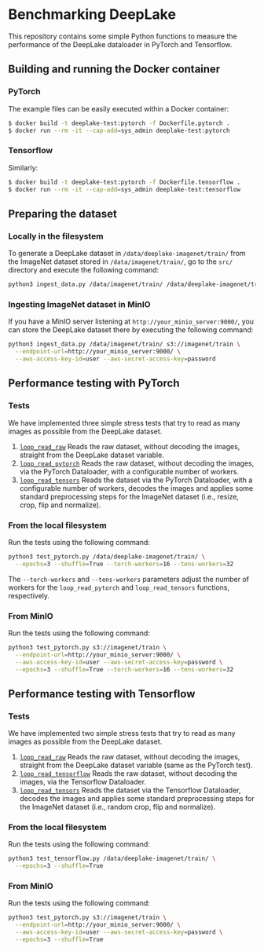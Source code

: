 # Benchmarking DeepLake

This repository contains some simple Python functions to measure the
performance of the DeepLake dataloader in PyTorch and Tensorflow.

## Building and running the Docker container

### PyTorch

The example files can be easily executed within a Docker container:
```bash
$ docker build -t deeplake-test:pytorch -f Dockerfile.pytorch .
$ docker run --rm -it --cap-add=sys_admin deeplake-test:pytorch
```

### Tensorflow

Similarly:
```bash
$ docker build -t deeplake-test:pytorch -f Dockerfile.tensorflow .
$ docker run --rm -it --cap-add=sys_admin deeplake-test:tensorflow
```


## Preparing the dataset

### Locally in the filesystem

To generate a DeepLake dataset in `/data/deeplake-imagenet/train/`
from the ImageNet dataset stored in `/data/imagenet/train/`, go to the
`src/` directory and execute the following command:

```bash
python3 ingest_data.py /data/imagenet/train/ /data/deeplake-imagenet/train/
```

### Ingesting ImageNet dataset in MinIO

If you have a MinIO server listening at
`http://your_minio_server:9000/`, you can store the DeepLake dataset
there by executing the following command:

```bash
python3 ingest_data.py /data/imagenet/train/ s3://imagenet/train \
  --endpoint-url=http://your_minio_server:9000/ \
  --aws-access-key-id=user --aws-secret-access-key=password
```

## Performance testing with PyTorch

### Tests

We have implemented three simple stress tests that try to read as many
images as possible from the DeepLake dataset.

1. [`loop_read_raw`](src/test_pytorch.py:L39) Reads the raw dataset,
   without decoding the images, straight from the DeepLake dataset
   variable.
2. [`loop_read_pytorch`](src/test_pytorch.py:L45) Reads the raw
   dataset, without decoding the images, via the PyTorch Dataloader,
   with a configurable number of workers.
3. [`loop_read_tensors`](src/test_pytorch.py:L64) Reads the dataset
   via the PyTorch Dataloader, with a configurable number of workers,
   decodes the images and applies some standard preprocessing steps
   for the ImageNet dataset (i.e., resize, crop, flip and normalize).

### From the local filesystem

Run the tests using the following command:
```bash
python3 test_pytorch.py /data/deeplake-imagenet/train/ \
  --epochs=3 --shuffle=True --torch-workers=16 --tens-workers=32
```

The `--torch-workers` and `--tens-workers` parameters adjust the
number of workers for the `loop_read_pytorch` and `loop_read_tensors`
functions, respectively.

### From MinIO

Run the tests using the following command:
```bash
python3 test_pytorch.py s3://imagenet/train \
  --endpoint-url=http://your_minio_server:9000/ \
  --aws-access-key-id=user --aws-secret-access-key=password \
  --epochs=3 --shuffle=True --torch-workers=16 --tens-workers=32
```

## Performance testing with Tensorflow

### Tests

We have implemented two simple stress tests that try to read as many
images as possible from the DeepLake dataset.

1. [`loop_read_raw`](src/test_tensorflow.py:L39) Reads the raw dataset,
   without decoding the images, straight from the DeepLake dataset
   variable (same as the PyTorch test).
2. [`loop_read_tensorflow`](src/test_tensorflow.py:L45) Reads the raw
   dataset, without decoding the images, via the Tensorflow Dataloader.
3. [`loop_read_tensors`](src/test_tensorflow.py:L60) Reads the dataset
   via the Tensorflow Dataloader, decodes the images and applies some
   standard preprocessing steps for the ImageNet dataset (i.e., random
   crop, flip and normalize).

### From the local filesystem

Run the tests using the following command:
```bash
python3 test_tensorflow.py /data/deeplake-imagenet/train/ \
  --epochs=3 --shuffle=True 
```

### From MinIO

Run the tests using the following command:
```bash
python3 test_pytorch.py s3://imagenet/train \
  --endpoint-url=http://your_minio_server:9000/ \
  --aws-access-key-id=user --aws-secret-access-key=password \
  --epochs=3 --shuffle=True
```
